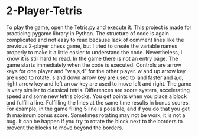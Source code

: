 # 2-Player-Tetris

To play the game, open the Tetris.py and execute it. 
This project is made for practicing pygame library in Python. The structure of code is again complicated and not easy to read because lack of comment lines like the previous 2-player chess game, but I tried to create the variable names properly to make it a little easier to understand the code. Nevertheless, I know it is still hard to read. 
In the game there is not an entry page. The game starts immediately when the code is executed. Controls are arrow keys for one player and "w,a,s,d" for the other player. w and up arrow key are used to rotate, s and down arrow key are used to land faster and a,d, right arrow key and left arrow key are used to move left and right. The game is very similar to classical tetris. Differences are score system, accelerating speed and some new tetris blocks. You get points when you place a block and fulfill a line. Fulfilling the lines at the same time results in bonus scores. For example, in the game filling 5 line is possible, and if you do that you get th maximum bonus score. Sometimes rotating may not be work, it is not a bug. It can be happen if you try to rotate the block next to the borders to prevent the blocks to move beyond the borders.
